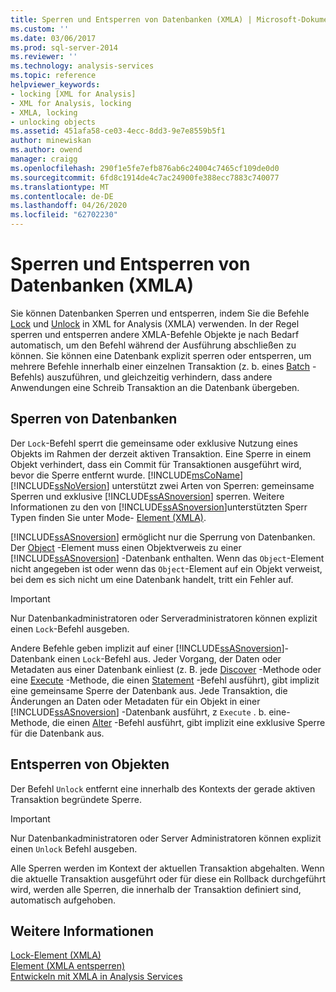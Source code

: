 ```yaml
---
title: Sperren und Entsperren von Datenbanken (XMLA) | Microsoft-Dokumentation
ms.custom: ''
ms.date: 03/06/2017
ms.prod: sql-server-2014
ms.reviewer: ''
ms.technology: analysis-services
ms.topic: reference
helpviewer_keywords:
- locking [XML for Analysis]
- XML for Analysis, locking
- XMLA, locking
- unlocking objects
ms.assetid: 451afa58-ce03-4ecc-8dd3-9e7e8559b5f1
author: minewiskan
ms.author: owend
manager: craigg
ms.openlocfilehash: 290f1e5fe7efb876ab6c24004c7465cf109de0d0
ms.sourcegitcommit: 6fd8c1914de4c7ac24900fe388ecc7883c740077
ms.translationtype: MT
ms.contentlocale: de-DE
ms.lasthandoff: 04/26/2020
ms.locfileid: "62702230"
---
```

# <a name="locking-and-unlocking-databases-xmla"></a>Sperren und Entsperren von Datenbanken (XMLA)
  Sie können Datenbanken Sperren und entsperren, indem Sie die Befehle [Lock](https://docs.microsoft.com/bi-reference/xmla/xml-elements-commands/lock-element-xmla) und [Unlock](https://docs.microsoft.com/bi-reference/xmla/xml-elements-commands/lock-element-xmla) in XML for Analysis (XMLA) verwenden. In der Regel sperren und entsperren andere XMLA-Befehle Objekte je nach Bedarf automatisch, um den Befehl während der Ausführung abschließen zu können. Sie können eine Datenbank explizit sperren oder entsperren, um mehrere Befehle innerhalb einer einzelnen Transaktion (z. b. eines [Batch](https://docs.microsoft.com/bi-reference/xmla/xml-elements-commands/batch-element-xmla) -Befehls) auszuführen, und gleichzeitig verhindern, dass andere Anwendungen eine Schreib Transaktion an die Datenbank übergeben.  
  
## <a name="locking-databases"></a>Sperren von Datenbanken  
 Der `Lock`-Befehl sperrt die gemeinsame oder exklusive Nutzung eines Objekts im Rahmen der derzeit aktiven Transaktion. Eine Sperre in einem Objekt verhindert, dass ein Commit für Transaktionen ausgeführt wird, bevor die Sperre entfernt wurde. [!INCLUDE[msCoName](../../includes/msconame-md.md)][!INCLUDE[ssNoVersion](../../includes/ssnoversion-md.md)] unterstützt zwei Arten von Sperren: gemeinsame Sperren und exklusive [!INCLUDE[ssASnoversion](../../includes/ssasnoversion-md.md)] sperren. Weitere Informationen zu den von [!INCLUDE[ssASnoversion](../../includes/ssasnoversion-md.md)]unterstützten Sperr Typen finden Sie unter Mode- [Element &#40;XMLA&#41;](https://docs.microsoft.com/bi-reference/xmla/xml-elements-properties/mode-element-xmla).  
  
 [!INCLUDE[ssASnoversion](../../includes/ssasnoversion-md.md)] ermöglicht nur die Sperrung von Datenbanken. Der [Object](https://docs.microsoft.com/bi-reference/xmla/xml-elements-properties/object-element-xmla) -Element muss einen Objektverweis zu einer [!INCLUDE[ssASnoversion](../../includes/ssasnoversion-md.md)] -Datenbank enthalten. Wenn das `Object`-Element nicht angegeben ist oder wenn das `Object`-Element auf ein Objekt verweist, bei dem es sich nicht um eine Datenbank handelt, tritt ein Fehler auf.  
  
> [!IMPORTANT]  
>  Nur Datenbankadministratoren oder Serveradministratoren können explizit einen `Lock`-Befehl ausgeben.  
  
 Andere Befehle geben implizit auf einer [!INCLUDE[ssASnoversion](../../includes/ssasnoversion-md.md)]-Datenbank einen `Lock`-Befehl aus. Jeder Vorgang, der Daten oder Metadaten aus einer Datenbank einliest (z. B. jede [Discover](https://docs.microsoft.com/bi-reference/xmla/xml-elements-methods-discover) -Methode oder eine [Execute](https://docs.microsoft.com/bi-reference/xmla/xml-elements-methods-execute) -Methode, die einen [Statement](https://docs.microsoft.com/bi-reference/xmla/xml-elements-commands/statement-element-xmla) -Befehl ausführt), gibt implizit eine gemeinsame Sperre der Datenbank aus. Jede Transaktion, die Änderungen an Daten oder Metadaten für ein Objekt in einer [!INCLUDE[ssASnoversion](../../includes/ssasnoversion-md.md)] -Datenbank ausführt, z `Execute` . b. eine-Methode, die einen [Alter](https://docs.microsoft.com/bi-reference/xmla/xml-elements-commands/alter-element-xmla) -Befehl ausführt, gibt implizit eine exklusive Sperre für die Datenbank aus.  
  
## <a name="unlocking-objects"></a>Entsperren von Objekten  
 Der Befehl `Unlock` entfernt eine innerhalb des Kontexts der gerade aktiven Transaktion begründete Sperre.  
  
> [!IMPORTANT]  
>  Nur Datenbankadministratoren oder Server Administratoren können explizit einen `Unlock` Befehl ausgeben.  
  
 Alle Sperren werden im Kontext der aktuellen Transaktion abgehalten. Wenn die aktuelle Transaktion ausgeführt oder für diese ein Rollback durchgeführt wird, werden alle Sperren, die innerhalb der Transaktion definiert sind, automatisch aufgehoben.  
  
## <a name="see-also"></a>Weitere Informationen  
 [Lock-Element &#40;XMLA&#41;](https://docs.microsoft.com/bi-reference/xmla/xml-elements-commands/lock-element-xmla)   
 [Element &#40;XMLA entsperren&#41;](https://docs.microsoft.com/bi-reference/xmla/xml-elements-commands/lock-element-xmla)   
 [Entwickeln mit XMLA in Analysis Services](developing-with-xmla-in-analysis-services.md)  
  
  
